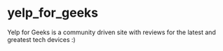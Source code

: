 # yelp_for_geeks
Yelp for Geeks is a community driven site with reviews for the latest and greatest tech devices :)
